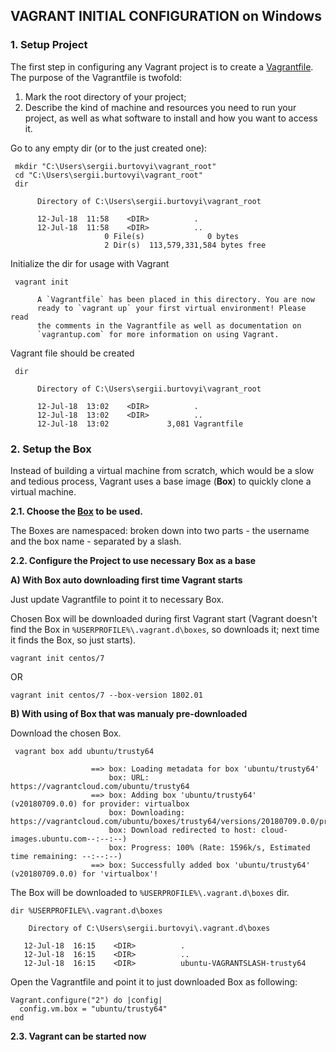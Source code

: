 ## VAGRANT INITIAL CONFIGURATION on Windows

### 1. Setup Project
The first step in configuring any Vagrant project is to create a [Vagrantfile](https://www.vagrantup.com/docs/vagrantfile/).
The purpose of the Vagrantfile is twofold:
1. Mark the root directory of your project;
2. Describe the kind of machine and resources you need to run your project, as well as what software to install and how you want to access it.

Go to any empty dir (or to the just created one):
```
 mkdir "C:\Users\sergii.burtovyi\vagrant_root"
 cd "C:\Users\sergii.burtovyi\vagrant_root"
 dir

      Directory of C:\Users\sergii.burtovyi\vagrant_root

      12-Jul-18  11:58    <DIR>          .
      12-Jul-18  11:58    <DIR>          ..
                     0 File(s)              0 bytes
                     2 Dir(s)  113,579,331,584 bytes free

```

Initialize the dir for usage with Vagrant
```
 vagrant init

      A `Vagrantfile` has been placed in this directory. You are now
      ready to `vagrant up` your first virtual environment! Please read
      the comments in the Vagrantfile as well as documentation on
      `vagrantup.com` for more information on using Vagrant.
```

Vagrant file should be created
```
 dir

      Directory of C:\Users\sergii.burtovyi\vagrant_root

      12-Jul-18  13:02    <DIR>          .
      12-Jul-18  13:02    <DIR>          ..
      12-Jul-18  13:02             3,081 Vagrantfile
```


### 2. Setup the Box
Instead of building a virtual machine from scratch, which would be a slow and tedious process, Vagrant uses a base image (**Box**) to quickly clone a virtual machine.

**2.1. Choose the [Box](https://app.vagrantup.com/boxes/search) to be used.**

The Boxes are namespaced: broken down into two parts - the username and the box name - separated by a slash.

**2.2. Configure the Project to use necessary Box as a base**

   **A) With Box auto downloading first time Vagrant starts**

Just update Vagrantfile to point it to necessary Box. 

Chosen Box will be downloaded during first Vagrant start (Vagrant doesn't find the Box in ``%USERPROFILE%\.vagrant.d\boxes``, so downloads it; next time it finds the Box, so just starts).
```
vagrant init centos/7
```
   OR
```
vagrant init centos/7 --box-version 1802.01
```
   **B) With using of Box that was manualy pre-downloaded**
     
Download the chosen Box. 
```
 vagrant box add ubuntu/trusty64

                  ==> box: Loading metadata for box 'ubuntu/trusty64'
                      box: URL: https://vagrantcloud.com/ubuntu/trusty64
                  ==> box: Adding box 'ubuntu/trusty64' (v20180709.0.0) for provider: virtualbox
                      box: Downloading: https://vagrantcloud.com/ubuntu/boxes/trusty64/versions/20180709.0.0/providers/virtualbox.box
                      box: Download redirected to host: cloud-images.ubuntu.com--:--:--)
                      box: Progress: 100% (Rate: 1596k/s, Estimated time remaining: --:--:--)
                  ==> box: Successfully added box 'ubuntu/trusty64' (v20180709.0.0) for 'virtualbox'!
```

The Box will be downloaded to ``%USERPROFILE%\.vagrant.d\boxes`` dir.
```
dir %USERPROFILE%\.vagrant.d\boxes

    Directory of C:\Users\sergii.burtovyi\.vagrant.d\boxes

   12-Jul-18  16:15    <DIR>          .
   12-Jul-18  16:15    <DIR>          ..
   12-Jul-18  16:15    <DIR>          ubuntu-VAGRANTSLASH-trusty64
```

Open the Vagrantfile and point it to just downloaded Box as following:
```
Vagrant.configure("2") do |config|
  config.vm.box = "ubuntu/trusty64"
end
```

**2.3. Vagrant can be started now**


